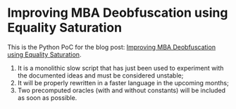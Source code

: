 # Improving MBA Deobfuscation using Equality Saturation

This is the Python PoC for the blog post: [Improving MBA Deobfuscation using Equality Saturation](https://secret.club/).

1. It is a monolithic slow script that has just been used to experiment with the documented ideas and must be considered unstable;
2. It will be properly rewritten in a faster language in the upcoming months;
3. Two precomputed oracles (with and without constants) will be included as soon as possible.
